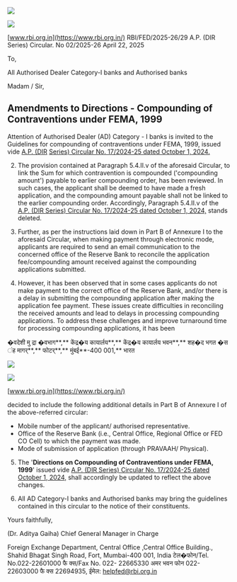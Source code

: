 ![](_page_0_Picture_0.jpeg)

![](_page_0_Picture_1.jpeg)

[www.rbi.org.in](https://www.rbi.org.in/) RBI/FED/2025-26/29 A.P. (DIR Series) Circular. No 02/2025-26 April 22, 2025

To,

All Authorised Dealer Category-I banks and Authorised banks

Madam / Sir,

## **Amendments to Directions - Compounding of Contraventions under FEMA, 1999**

Attention of Authorised Dealer (AD) Category - I banks is invited to the Guidelines for compounding of contraventions under FEMA, 1999, issued vide [A.P. \(DIR](https://rbi.org.in/Scripts/NotificationUser.aspx?Id=12736&Mode=0)  [Series\) Circular No. 17/2024-25 dated October 1, 2024.](https://rbi.org.in/Scripts/NotificationUser.aspx?Id=12736&Mode=0)

2. The provision contained at Paragraph 5.4.II.v of the aforesaid Circular, to link the Sum for which contravention is compounded ('compounding amount') payable to earlier compounding order, has been reviewed. In such cases, the applicant shall be deemed to have made a fresh application, and the compounding amount payable shall not be linked to the earlier compounding order. Accordingly, Paragraph 5.4.II.v of the [A.P. \(DIR Series\) Circular No. 17/2024-25 dated October 1, 2024,](https://rbi.org.in/Scripts/NotificationUser.aspx?Id=12736&Mode=0) stands deleted.

3. Further, as per the instructions laid down in Part B of Annexure I to the aforesaid Circular, when making payment through electronic mode, applicants are required to send an email communication to the concerned office of the Reserve Bank to reconcile the application fee/compounding amount received against the compounding applications submitted.

4. However, it has been observed that in some cases applicants do not make payment to the correct office of the Reserve Bank, and/or there is a delay in submitting the compounding application after making the application fee payment. These issues create difficulties in reconciling the received amounts and lead to delays in processing compounding applications. To address these challenges and improve turnaround time for processing compounding applications, it has been

�वदेशी मु द्रा �वभाग**,** केंद्र�य कायार्लय**,** केंद्र�य कायार्लय भवन**,** शह�द भगत �स ंह मागर्**,** फोटर्**,** मुंबई**-400 001,** भारत

![](_page_1_Picture_0.jpeg)

![](_page_1_Picture_1.jpeg)

[www.rbi.org.in](https://www.rbi.org.in/)

decided to include the following additional details in Part B of Annexure I of the above-referred circular:

- Mobile number of the applicant/ authorised representative.
- Office of the Reserve Bank (i.e., Central Office, Regional Office or FED CO Cell) to which the payment was made.
- Mode of submission of application (through PRAVAAH/ Physical).

5. The '**Directions on Compounding of Contraventions under FEMA, 1999**' issued vide [A.P. \(DIR Series\) Circular No. 17/2024-25 dated October 1, 2024,](https://rbi.org.in/Scripts/NotificationUser.aspx?Id=12736&Mode=0) shall accordingly be updated to reflect the above changes.

6. All AD Category-I banks and Authorised banks may bring the guidelines contained in this circular to the notice of their constituents.

Yours faithfully,

(Dr. Aditya Gaiha) Chief General Manager in Charge

Foreign Exchange Department, Central Office ,Central Office Building., Shahid Bhagat Singh Road, Fort, Mumbai-400 001, India टेल�फोन/Tel. No.022-22601000 फै क्स/Fax No. 022- 22665330 अमर भवन फोन 022-22603000 फै क्स 22694935, ईमेल: [helpfed@rbi.org.in](mailto:helpfed@rbi.org.in)